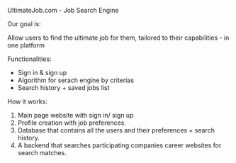 UltimateJob.com - Job Search Engine

Our goal is:

Allow users to find the ultimate job for them, tailored to their capabilities - in one platform

Functionalities:

- Sign in & sign up
- Algorithm for serach engine by criterias
- Search history + saved jobs list

How it works:

1. Main page website with sign in/ sign up
2. Profile creation with job preferences.
2. Database that contains all the users and their preferences + search history.
3. A backend that searches participating companies career websites for search matches.
